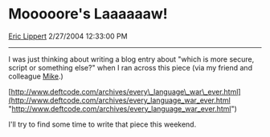 <div id="page">

# Mooooore's Laaaaaaw\!

[Eric Lippert](https://social.msdn.microsoft.com/profile/Eric%20Lippert) 2/27/2004 12:33:00 PM

-----

<div id="content">

<span>I was just thinking about writing a blog entry about "which is more secure, script or something else?" when I ran across this piece (via my friend and colleague [Mike](http://www.mikepope.com/blog "http://www.mikepope.com/blog").) </span>

<span></span>

<span>[http://www.deftcode.com/archives/every\_language\_war\_ever.html](http://www.deftcode.com/archives/every_language_war_ever.html "http://www.deftcode.com/archives/every_language_war_ever.html") </span>

<span></span>

<span></span>

<span></span>

<span>I'll try to find some time to write that piece this weekend.</span>

<span></span> 

</div>

</div>

